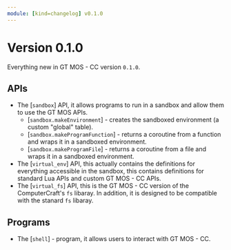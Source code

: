 ```yaml
---
module: [kind=changelog] v0.1.0
---
```


# Version 0.1.0

Everything new in GT MOS - CC version `0.1.0`.

## APIs

- The [`sandbox`] API, it allows programs to run in a sandbox and allow them to use the GT MOS APIs.
  - [`sandbox.makeEnvironment`] - creates the sandboxed environment (a custom "global" table).
  - [`sandbox.makeProgramFunction`] - returns a coroutine from a function and wraps it in a sandboxed environment.
  - [`sandbox.makeProgramFile`] - returns a coroutine from a file and wraps it in a sandboxed environment.
- The [`virtual_env`] API, this actually contains the definitions for everything accessible in the sandbox, this contains definitions for standard Lua APIs and custom GT MOS - CC APIs.
- The [`virtual_fs`] API, this is the GT MOS - CC version of the ComputerCraft's `fs` libaray. In addition, it is designed to be compatible with the stanard `fs` libaray.

## Programs

- The [`shell`] - program, it allows users to interact with GT MOS - CC.
